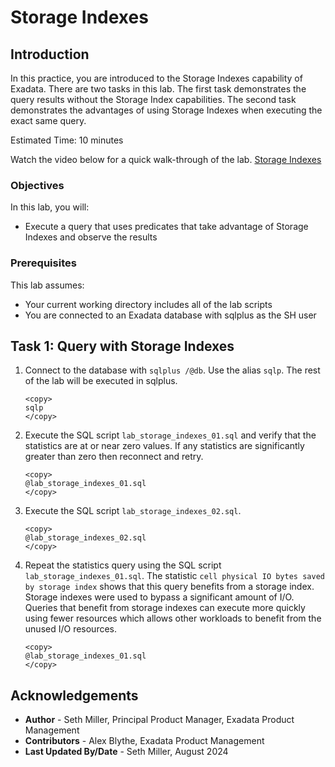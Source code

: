 # Storage Indexes

## Introduction

In this practice, you are introduced to the Storage Indexes capability of Exadata. There are two tasks in this lab. The first task demonstrates the query results without the Storage Index capabilities. The second task demonstrates the advantages of using Storage Indexes when executing the exact same query.

Estimated Time: 10 minutes

Watch the video below for a quick walk-through of the lab.
[Storage Indexes](videohub:1_93yatb2t)

### Objectives

In this lab, you will:
* Execute a query that uses predicates that take advantage of Storage Indexes and observe the results

### Prerequisites

This lab assumes:
* Your current working directory includes all of the lab scripts
* You are connected to an Exadata database with sqlplus as the SH user

## Task 1: Query with Storage Indexes

1. Connect to the database with `sqlplus /@db`. Use the alias `sqlp`. The rest of the lab will be executed in sqlplus.

    ```text
    <copy>
    sqlp
    </copy>
    ```

2. Execute the SQL script `lab_storage_indexes_01.sql` and verify that the statistics are at or near zero values. If any statistics are significantly greater than zero then reconnect and retry.

    ```text
    <copy>
    @lab_storage_indexes_01.sql
    </copy>
    ```

3. Execute the SQL script `lab_storage_indexes_02.sql`.

    ```text
    <copy>
    @lab_storage_indexes_02.sql
    </copy>
    ```

4. Repeat the statistics query using the SQL script `lab_storage_indexes_01.sql`. The statistic `cell physical IO bytes saved by storage index` shows that this query benefits from a storage index. Storage indexes were used to bypass a significant amount of I/O. Queries that benefit from storage indexes can execute more quickly using fewer resources which allows other workloads to benefit from the unused I/O resources.

    ```text
    <copy>
    @lab_storage_indexes_01.sql
    </copy>
    ```

## Acknowledgements
* **Author** - Seth Miller, Principal Product Manager, Exadata Product Management
* **Contributors** - Alex Blythe, Exadata Product Management
* **Last Updated By/Date** - Seth Miller, August 2024